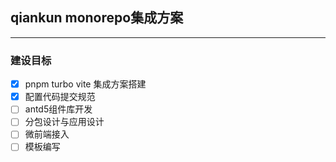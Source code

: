 ## qiankun monorepo集成方案

---

### 建设目标

- [x] pnpm turbo vite 集成方案搭建
- [x] 配置代码提交规范
- [ ] antd5组件库开发
- [ ] 分包设计与应用设计
- [ ] 微前端接入
- [ ] 模板编写
